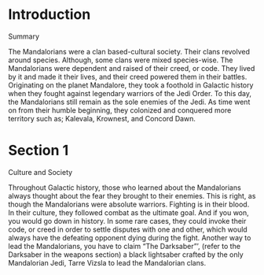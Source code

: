 # Introduction

Summary

The Mandalorians were a clan based-cultural society.
Their clans revolved around species.
Although, some clans were mixed species-wise.
The Mandalorians were dependent and raised of their creed, or code.
They lived by it and made it their lives, and their creed powered them in their battles.
Originating on the planet Mandalore, they took a foothold in Galactic history when they fought against legendary warriors of the Jedi Order.
To this day, the Mandalorians still remain as the sole enemies of the Jedi.
As time went on from their humble beginning, they colonized and conquered more territory such as; Kalevala, Krownest, and Concord Dawn.

# Section 1

Culture and Society

Throughout Galactic history, those who learned about the Mandalorians always thought about the fear they brought to their enemies.
This is right, as though the Mandalorians were absolute warriors.
Fighting is in their blood.
In their culture, they followed combat as the ultimate goal.
And if you won, you would go down in history.
In some rare cases, they could invoke their code, or creed in order to settle disputes with one and other, which would always have the defeating opponent dying during the fight.
Another way to lead the Mandalorians, you have to claim “The Darksaber”’, (refer to the Darksaber in the weapons section) a black lightsaber crafted by the only Mandalorian Jedi, Tarre Vizsla to lead the Mandalorian clans.

